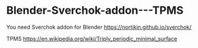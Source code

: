 # Blender-Sverchok-addon---TPMS

You need Sverchok addon for Blender
https://nortikin.github.io/sverchok/

TPMS
https://en.wikipedia.org/wiki/Triply_periodic_minimal_surface

